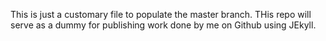 This is just a customary file to populate the master branch. THis repo will serve as 
a dummy for publishing work done by me on Github using JEkyll.
